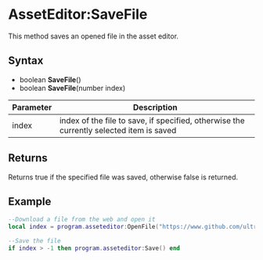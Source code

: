# AssetEditor:SaveFile

This method saves an opened file in the asset editor.

## Syntax

- boolean **SaveFile**()
- boolean **SaveFile**(number index)

| Parameter | Description |
|---|---|
| index | index of the file to save, if specified, otherwise the currently selected item is saved |

## Returns

Returns true if the specified file was saved, otherwise false is returned.

## Example

```lua
--Download a file from the web and open it
local index = program.asseteditor:OpenFile("https://www.github.com/ultraengine/...")

--Save the file
if index > -1 then program.asseteditor:Save() end
```
